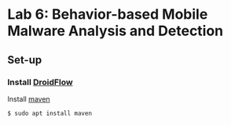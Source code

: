 # Lab 6: Behavior-based Mobile Malware Analysis and Detection

## Set-up

### Install [DroidFlow](https://github.com/secure-software-engineering/FlowDroid)

Install [maven](https://maven.apache.org/install.html)

```
$ sudo apt install maven
```